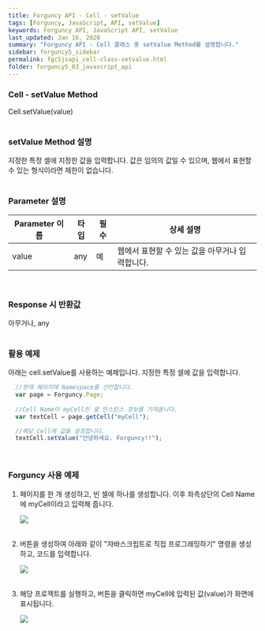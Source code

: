 ```yaml
---
title: Forguncy API - Cell - setValue
tags: [Forguncy, JavaScript, API, setValue]
keywords: Forguncy API, JavaScript API, setValue
last_updated: Jan 16, 2020
summary: "Forguncy API - Cell 클래스 중 setValue Method를 설명합니다."
sidebar: forguncy5_sidebar
permalink: fgc5jsapi_cell-class-setvalue.html
folder: forguncy5_03_javascript_api
---
```


### Cell - setValue Method
Cell.setValue(value)
<br /><br />

### setValue Method 설명
지정한 특정 셀에 지정한 값을 입력합니다. 값은 임의의 값일 수 있으며, 웹에서 표현할 수 있는 형식이라면 제한이 없습니다.
<br /><br />

### Parameter 설명

| Parameter 이름 | 타입 | 필수 | 상세 설명 |
| --- | --- | --- | --- |
| value | any | 예 | 웹에서 표현할 수 있는 값을 아무거나 입력합니다. |

<br />

### Response 시 반환값
아무거나, any
<br /><br />

### 활용 예제
아래는 cell.setValue를 사용하는 예제입니다. 지정한 특정 셀에 값을 입력합니다.
<br />

~~~javascript
  //현재 페이지에 Namespace를 선언합니다.
  var page = Forguncy.Page;
  
  //Cell Name이 myCell인 셀 인스턴스 정보를 가져옵니다.
  var textCell = page.getCell("myCell");

  //해당 Cell에 값을 설정합니다.
  textCell.setValue("안녕하세요. Forguncy!!");
~~~

<br />

### Forguncy 사용 예제

1. 페이지를 한 개 생성하고, 빈 셀에 하나를 생성합니다. 이후 좌측상단의 Cell Name에 myCell이라고 입력해 줍니다.

    ![]({{site.url}}/images/forguncy5/ex-ss_cell-setvalue01.png)
    <br /><br />

2. 버튼을 생성하여 아래와 같이 "자바스크립트로 직접 프로그래밍하기" 명령을 생성하고, 코드를 입력합니다.

    ![]({{site.url}}/images/forguncy5/ex-ss_cell-setvalue02.png)
    <br /><br />

3. 해당 프로젝트를 실행하고, 버튼을 클릭하면 myCell에 입력된 값(value)가 화면에 표시됩니다.

    ![]({{site.url}}/images/forguncy5/ex-ss_cell-setvalue03.gif)

<br /><br />